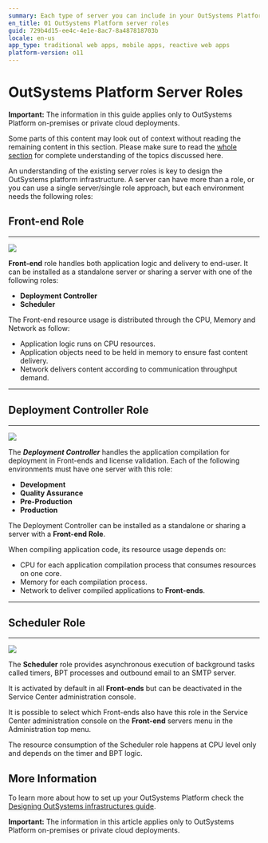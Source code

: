 ```yaml
---
summary: Each type of server you can include in your OutSystems Platform infrastructure has different features and serves a specific purpose.
en_title: 01 OutSystems Platform server roles
guid: 729b4d15-ee4c-4e1e-8ac7-8a487818703b
locale: en-us
app_type: traditional web apps, mobile apps, reactive web apps
platform-version: o11
---
```


# OutSystems Platform Server Roles

<div class="info" markdown="1">

**Important:** The information in this guide applies only to OutSystems Platform on-premises or private cloud deployments.

</div>

<div class="warning" markdown="1">

Some parts of this content may look out of context without reading the remaining content in this section. Please make sure to read the [whole section](https://success.outsystems.com/Support/Enterprise_Customers/Maintenance_and_Operations/Designing_OutSystems_Infrastructures) for complete understanding of the topics discussed here.

</div>

An understanding of the existing server roles is key to design the OutSystems platform infrastructure. A server can have more than a role, or you can use a single server/single role approach, but each environment needs the following roles:

## Front-end Role

***

![ ](images/server-roles_0.png)

**Front-end** role handles both application logic and delivery to end-user. It can be installed as a standalone server or sharing a server
with one of the following roles:

* **Deployment Controller**
* **Scheduler**

The Front-end resource usage is distributed through the CPU, Memory and Network as follow:

* Application logic runs on CPU resources.
* Application objects need to be held in memory to ensure fast content delivery.
* Network delivers content according to communication throughput demand.

***

## Deployment Controller Role

***

![ ](images/server-roles_1.png)

The ***Deployment Controller*** handles the application compilation for deployment in Front-ends and license validation.
Each of the following environments must have one server with this role:

* **Development**
* **Quality Assurance**
* **Pre-Production**
* **Production**

The Deployment Controller can be installed as a standalone or sharing a server with a **Front-end Role**.

When compiling application code, its resource usage depends on:

* CPU for each application compilation process that consumes resources on one core.
* Memory for each compilation process.
* Network to deliver compiled applications to **Front-ends**.

***

## Scheduler Role

***

![ ](images/server-roles_2.png)

The **Scheduler** role provides asynchronous execution of background tasks called timers, BPT processes and outbound email to an
SMTP server.

It is activated by default in all **Front-ends** but can be deactivated in the Service Center administration console.

It is possible to select which Front-ends also have this role in the Service Center administration console on the **Front-end** servers
menu in the Administration top menu.

The resource consumption of the Scheduler role happens at CPU level only and depends on the timer and BPT logic.


## More Information

To learn more about how to set up your OutSystems Platform check the [Designing OutSystems infrastructures guide](https://success.outsystems.com/Support/Enterprise_Customers/Maintenance_and_Operations/Designing_OutSystems_Infrastructures).

<div class="info" markdown="1">


**Important:** The information in this article applies only to OutSystems Platform on-premises or private cloud deployments.
</div>
